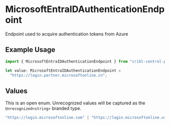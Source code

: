 # MicrosoftEntraIDAuthenticationEndpoint

Endpoint used to acquire authentication tokens from Azure

## Example Usage

```typescript
import { MicrosoftEntraIDAuthenticationEndpoint } from "cribl-control-plane/models/operations";

let value: MicrosoftEntraIDAuthenticationEndpoint =
  "https://login.partner.microsoftonline.cn";
```

## Values

This is an open enum. Unrecognized values will be captured as the `Unrecognized<string>` branded type.

```typescript
"https://login.microsoftonline.com" | "https://login.microsoftonline.us" | "https://login.partner.microsoftonline.cn" | Unrecognized<string>
```